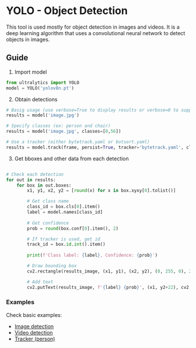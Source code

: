 # YOLO - Object Detection

This tool is used mostly for object detection in images and videos. It is a deep learning algorithm that uses a convolutional neural network to detect objects in images. 

## Guide
1. Import model

```python
from ultralytics import YOLO
model = YOLO('yolov8n.pt')
```

2. Obtain detections

```python   
# Basig usage (use verbose=True to display results or verbose=0 to suppress)
results = model('image.jpg')

# Specify classes (ex: person and chair)
results = model('image.jpg', classes=[0,56])

# Use a tracker (either bytetrack.yaml or botsort.yaml)
results = model.track(frame, persist=True, tracker='bytetrack.yaml', classes=0)

```

3. Get bboxes and other data from each detection

```python

# Check each detection 
for out in results:
    for box in out.boxes:
        x1, y1, x2, y2 = [round(x) for x in box.xyxy[0].tolist()]

        # Get class name
        class_id = box.cls[0].item()
        label = model.names[class_id]
        
        # Get confidence
        prob = round(box.conf[0].item(), 2)

        # If tracker is used, get id
        track_id = box.id.int().item()
        
        print(f'Class label: {label}, Confidence: {prob}')

        # Draw bounding box
        cv2.rectangle(results_image, (x1, y1), (x2, y2), (0, 255, 0), 2)

        # Add text
        cv2.putText(results_image, f'{label} {prob}', (x1, y2+22), cv2.FONT_HERSHEY_SIMPLEX, 0.9, (0, 255, 0), 2)
```

### Examples
Check basic examples:
- [Image detection](Yolov8-On_Image.py)
- [Video detection](Yolov8-On_Video.py)
- [Tracker (person)](Yolov8-Tracker.py)